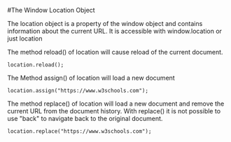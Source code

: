 #The Window Location Object

The location object is a property of the window object and contains information about the current URL. It is accessible with window.location or just location

The method reload() of location will cause reload of the current document.
```
location.reload();
```
The Method assign() of location will load a new document
```
location.assign("https://www.w3schools.com");
```
The method replace() of location will load a new document and remove the current URL from the document history. With replace() it is not possible to use "back" to navigate back to the original document.
```
location.replace("https://www.w3schools.com");
```
